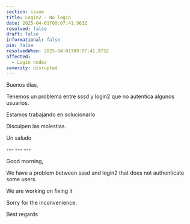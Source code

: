 ```yaml
---
section: issue
title: Login2 - No login
date: 2025-04-01T09:07:41.963Z
resolved: false
draft: false
informational: false
pin: false
resolvedWhen: 2025-04-01T09:07:41.973Z
affected:
  - Login nodes
severity: disrupted
---
```

Buenos días,

Tenemos un problema entre sssd y login2 que no autentica algunos usuarios.

Estamos trabajando en solucionarlo

Disculpen las molestias.

Un saludo

\-﻿-- --- ---

Good morning,

We have a problem between sssd and login2 that does not authenticate some users.

We are working on fixing it

Sorry for the inconvenience.

Best regards